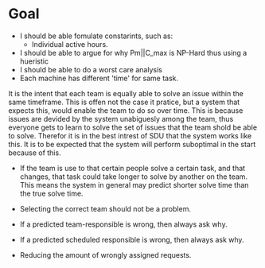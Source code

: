 # Goal

- I should be able fomulate constarints, such as:
    - Individual active hours.
- I should be able to argue for why Pm||C_max is NP-Hard thus using a hueristic
- I should be able to do a worst care analysis
- Each machine has different 'time' for same task.

It is the intent that each team is equally able to solve an issue within the same timeframe.
This is offen not the case it pratice, but a system that expects this, would enable the team to do so over time. 
This is because issues are devided by the system unabiguesly among the team, thus everyone gets to learn to solve the set of issues that the team shold be able to solve.
Therefor it is in the best intrest of SDU that the system works like this.
It is to be expected that the system will perform suboptimal in the start because of this.

- If the team is use to that certain people solve a certain task, and that changes, 
  that task could take longer to solve by another on the team. 
  This means the system in general may predict shorter solve time than the true solve time.
- Selecting the correct team should not be a problem.
- If a predicted team-responsible is wrong, then always ask why.
- If a predicted scheduled responsible is wrong, then always ask why.

- Reducing the amount of wrongly assigned requests.